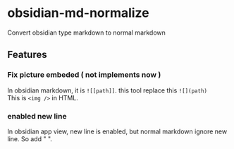 # obsidian-md-normalize
Convert obsidian type markdown to normal markdown
## Features

### Fix picture embeded ( not implements now )
In obsidian markdown, it is `![[path]]`. this tool replace this `![](path)`  
This is `<img />` in HTML.

### enabled new line
In obsidian app view, new line is enabled, but normal markdown ignore new line. So add "  ". 